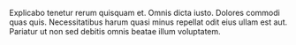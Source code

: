 Explicabo tenetur rerum quisquam et. Omnis dicta iusto. Dolores commodi quas quis. Necessitatibus harum quasi minus repellat odit eius ullam est aut. Pariatur ut non sed debitis omnis beatae illum voluptatem.